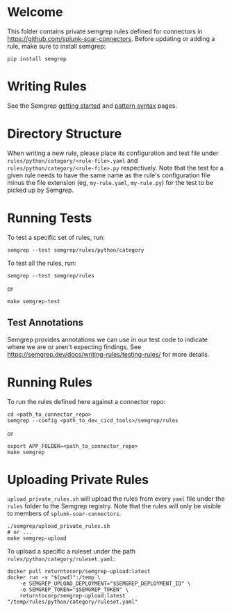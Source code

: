 # Welcome
This folder contains private semgrep rules defined for connectors in https://github.com/splunk-soar-connectors.
Before updating or adding a rule, make sure to install semgrep:
```
pip install semgrep
```

# Writing Rules
See the Semgrep [getting started](https://semgrep.dev/docs/writing-rules/overview/) and
[pattern syntax](https://semgrep.dev/docs/writing-rules/pattern-syntax/) pages.

# Directory Structure
When writing a new rule, please place its configuration and test file under 
`rules/python/category/<rule-file>.yaml` and `rules/python/category/<rule-file>.py` respectively.
Note that the test for a given rule needs to have the same name as the rule's configuration file minus
the file extension (eg, `my-rule.yaml`, `my-rule.py`) for the test to be picked up by Semgrep.

# Running Tests
To test a specific set of rules, run:
```
semgrep --test semgrep/rules/python/category
```

To test all the rules, run:
```
semgrep --test semgrep/rules
```

or
```
make semgrep-test
```

## Test Annotations
Semgrep provides annotations we can use in our test code to indicate where we are or aren't expecting
findings. See https://semgrep.dev/docs/writing-rules/testing-rules/ for more details.

# Running Rules
To run the rules defined here against a connector repo:
```
cd <path_to_connector_repo>
semgrep --config <path_to_dev_cicd_tools>/semgrep/rules
```
or 
```
export APP_FOLDER=<path_to_connector_repo>
make semgrep
```

# Uploading Private Rules
`upload_private_rules.sh` will upload the rules from every `yaml` file under the `rules` folder
to the Semgrep registry. Note that the rules will only be visible to members of `splunk-soar-connectors`.

```
./semgrep/upload_private_rules.sh
# or ...
make semgrep-upload
```

To upload a specific a ruleset under the path `rules/python/category/ruleset.yaml`:
```
docker pull returntocorp/semgrep-upload:latest
docker run -v "$(pwd)":/temp \
    -e SEMGREP_UPLOAD_DEPLOYMENT="$SEMGREP_DEPLOYMENT_ID" \
    -e SEMGREP_TOKEN="$SEMGREP_TOKEN" \
    returntocorp/semgrep-upload:latest "/temp/rules/python/category/ruleset.yaml"
```